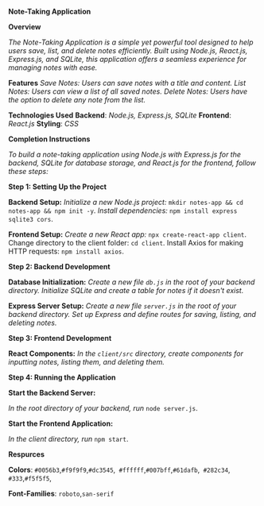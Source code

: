 **Note-Taking Application**

__Overview__

*The Note-Taking Application is a simple yet powerful tool designed to help users save, list, and delete notes efficiently. Built using Node.js, React.js, Express.js, and SQLite, this application offers a seamless experience for managing notes with ease.*

**Features**
_Save Notes: Users can save notes with a title and content._
_List Notes: Users can view a list of all saved notes._
*Delete Notes: Users have the option to delete any note from the list.*

**Technologies Used**
**Backend**: *Node.js, Express.js, SQLite*
**Frontend**: *React.js*
**Styling**: *CSS*

**Completion Instructions**

*To build a note-taking application using Node.js with Express.js for the backend, SQLite for database storage, and React.js for the frontend, follow these steps:*

**Step 1: Setting Up the Project**

**Backend Setup:**
*Initialize a new Node.js project:* ``mkdir notes-app && cd notes-app && npm init -y``.
*Install dependencies:* ``npm install express sqlite3 cors``.

**Frontend Setup:**
*Create a new React app:* `npx create-react-app client`.
Change directory to the client folder: `cd client`.
Install Axios for making HTTP requests: `npm install axios`.

**Step 2: Backend Development**

**Database Initialization:**
*Create a new file `db.js` in the root of your backend directory.*
*Initialize SQLite and create a table for notes if it doesn't exist.*

**Express Server Setup:**
*Create a new file `server.js` in the root of your backend directory.*
*Set up Express and define routes for saving, listing, and deleting notes.*

**Step 3: Frontend Development**

**React Components:**
*In the `client/src` directory, create components for inputting notes, listing them, and deleting them.*

**Step 4: Running the Application**

**Start the Backend Server:**

*In the root directory of your backend, run* `node server.js`.

**Start the Frontend Application:**

*In the client directory, run* `npm start`.

**Respurces**

__Colors__: `#0056b3`,`#f9f9f9`,`#dc3545`,` #ffffff`,`#007bff`,`#61dafb`,` #282c34`,` #333`,`#f5f5f5`,


**Font-Families**:
`roboto`,`san-serif`